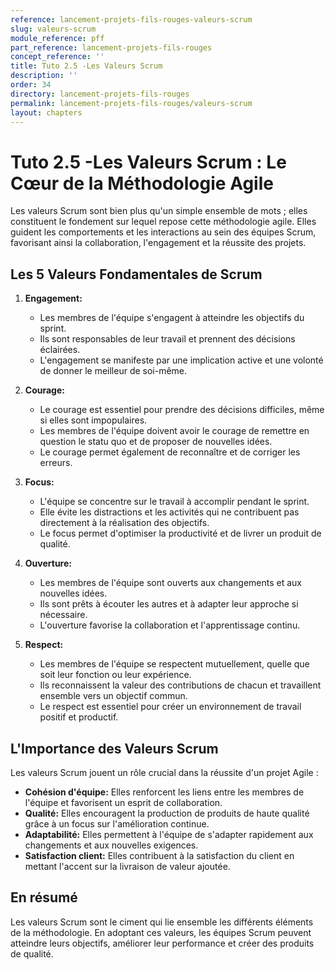 ```yaml
---
reference: lancement-projets-fils-rouges-valeurs-scrum
slug: valeurs-scrum
module_reference: pff
part_reference: lancement-projets-fils-rouges
concept_reference: ''
title: Tuto 2.5 -Les Valeurs Scrum
description: ''
order: 34
directory: lancement-projets-fils-rouges
permalink: lancement-projets-fils-rouges/valeurs-scrum
layout: chapters
---
```


# Tuto 2.5 -Les Valeurs Scrum : Le Cœur de la Méthodologie Agile

Les valeurs Scrum sont bien plus qu'un simple ensemble de mots ; elles constituent le fondement sur lequel repose cette méthodologie agile. Elles guident les comportements et les interactions au sein des équipes Scrum, favorisant ainsi la collaboration, l'engagement et la réussite des projets.

## Les 5 Valeurs Fondamentales de Scrum

1. **Engagement:**
   * Les membres de l'équipe s'engagent à atteindre les objectifs du sprint.
   * Ils sont responsables de leur travail et prennent des décisions éclairées.
   * L'engagement se manifeste par une implication active et une volonté de donner le meilleur de soi-même.

2. **Courage:**
   * Le courage est essentiel pour prendre des décisions difficiles, même si elles sont impopulaires.
   * Les membres de l'équipe doivent avoir le courage de remettre en question le statu quo et de proposer de nouvelles idées.
   * Le courage permet également de reconnaître et de corriger les erreurs.

3. **Focus:**
   * L'équipe se concentre sur le travail à accomplir pendant le sprint.
   * Elle évite les distractions et les activités qui ne contribuent pas directement à la réalisation des objectifs.
   * Le focus permet d'optimiser la productivité et de livrer un produit de qualité.

4. **Ouverture:**
   * Les membres de l'équipe sont ouverts aux changements et aux nouvelles idées.
   * Ils sont prêts à écouter les autres et à adapter leur approche si nécessaire.
   * L'ouverture favorise la collaboration et l'apprentissage continu.

5. **Respect:**
   * Les membres de l'équipe se respectent mutuellement, quelle que soit leur fonction ou leur expérience.
   * Ils reconnaissent la valeur des contributions de chacun et travaillent ensemble vers un objectif commun.
   * Le respect est essentiel pour créer un environnement de travail positif et productif.

## L'Importance des Valeurs Scrum

Les valeurs Scrum jouent un rôle crucial dans la réussite d'un projet Agile :

* **Cohésion d'équipe:** Elles renforcent les liens entre les membres de l'équipe et favorisent un esprit de collaboration.
* **Qualité:** Elles encouragent la production de produits de haute qualité grâce à un focus sur l'amélioration continue.
* **Adaptabilité:** Elles permettent à l'équipe de s'adapter rapidement aux changements et aux nouvelles exigences.
* **Satisfaction client:** Elles contribuent à la satisfaction du client en mettant l'accent sur la livraison de valeur ajoutée.

## En résumé

Les valeurs Scrum sont le ciment qui lie ensemble les différents éléments de la méthodologie. En adoptant ces valeurs, les équipes Scrum peuvent atteindre leurs objectifs, améliorer leur performance et créer des produits de qualité.

